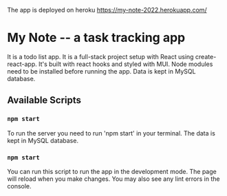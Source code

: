 The app is deployed on heroku https://my-note-2022.herokuapp.com/
# My Note -- a task tracking app

It is a todo list app. It is a full-stack project setup with React using create-react-app. It's built with react hooks and styled with MUI.
Node modules need to be installed before running the app.
Data is kept in MySQL database.

## Available Scripts

### `npm start`

To run the server you need to run 'npm start' in your terminal.
The data is kept in MySQL database.

### `npm start`

You can run this script to run the app in the development mode.
The page will reload when you make changes.
You may also see any lint errors in the console.
